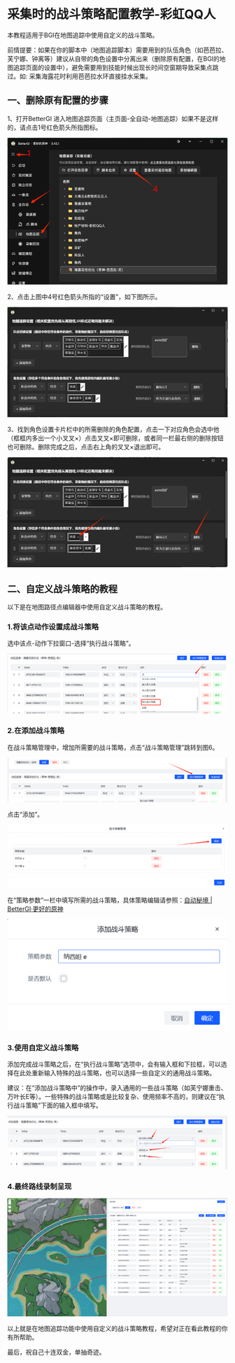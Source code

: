 # 采集时的战斗策略配置教学-彩虹QQ人

 本教程适用于BGI在地图追踪中使用自定义的战斗策略。


前情提要：如果在你的脚本中（地图追踪脚本）需要用到的队伍角色（如芭芭拉、芙宁娜、钟离等）建议从自带的角色设置中分离出来（删除原有配置，在BGI的地图追踪页面的设置中），避免需要用到技能时候出现长时间空窗期导致采集点跳过。如:
采集海露花时利用芭芭拉水环直接挂水采集。

## 一、删除原有配置的步骤

 1、打开BetterGI 进入地图追踪页面（主页面-全自动-地图追踪）如果不是这样的，请点击1号红色箭头所指图标。

![BetterGI 的地图追踪页面](src/assets/pathing/user_defined_pathing_teach_1.png)

 2、点击上图中4号红色箭头所指的“设置”，如下图所示。

![地图追踪设置页面](src/assets/pathing/user_defined_pathing_teach_2.png)

 3、找到角色设置卡片栏中的所需删除的角色配置，点击一下对应角色会选中他（框框内多出一个小叉叉×）点击叉叉×即可删除，或者同一栏最右侧的删除按钮也可删除。删除完成之后，点击右上角的叉叉×退出即可。

![删除角色配置的步骤](src/assets/pathing/user_defined_pathing_teach_3.png)

## 二、自定义战斗策略的教程

 以下是在地图路径点编辑器中使用自定义战斗策略的教程。

### 1.将该点动作设置成战斗策略

 选中该点-动作下拉窗口-选择“执行战斗策略”。

![执行战斗策略选项卡位置](src/assets/pathing/user_defined_pathing_teach_4.png)

### 2.在添加战斗策略

 在战斗策略管理中，增加所需要的战斗策略，点击“战斗策略管理”跳转到图6。

![战斗策略管理位置](src/assets/pathing/user_defined_pathing_teach_5.png)

 点击“添加”。

![新增战斗策略管理](src/assets/pathing/user_defined_pathing_teach_6.png)


在“策略参数”一栏中填写所需的战斗策略，具体策略编辑请参照：[自动秘境 | BetterGI·更好的原神](https://bettergi.com/feats/task/domain.html#战斗策略脚本编写)

![编辑战斗策略](src/assets/pathing/user_defined_pathing_teach_7.png)

### 3.使用自定义战斗策略

 添加完成战斗策略之后，在“执行战斗策略”选项中，会有输入框和下拉框，可以选择在此处重新输入特殊的战斗策略，也可以选择一些自定义的通用战斗策略。

 建议：在“添加战斗策略中”的操作中，录入通用的一些战斗策略（如芙宁娜重击、万叶长E等）。一些特殊的战斗策略或是比较复杂、使用频率不高的，则建议在“执行战斗策略”下面的输入框中填写。

![使用自定义战斗策略](src/assets/pathing/user_defined_pathing_teach_8.png)

### 4.最终路线录制呈现

![最终路线录制呈现](src/assets/pathing/user_defined_pathing_teach_9.png)

 以上就是在地图追踪功能中使用自定义的战斗策略教程，希望对正在看此教程的你有所帮助。

 最后，祝自己十连双金，单抽奇迹。
